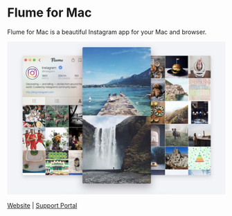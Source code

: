 # Flume for Mac

Flume for Mac is a beautiful Instagram app for your Mac and browser. 

![](/assets/flume-screenshot.jpg)

[Website](https://flumeapp.com) | [Support Portal](https://flumeapp.com/support/)